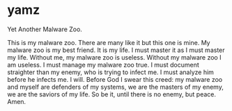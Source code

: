 # yamz
Yet Another Malware Zoo.

This is my malware zoo. There are many like it but this one is mine. My malware zoo is my best friend. It is my life. I must master it as I must master my life. Without me, my malware zoo is useless. Without my malware zoo I am useless. I must manage my malware zoo true. I must document straighter than my enemy, who is trying to infect me. I must analyze him before he infects me. I will. Before God I swear this creed: my malware zoo and myself are defenders of my systems, we are the masters of my enemy, we are the saviors of my life. So be it, until there is no enemy, but peace. Amen.
